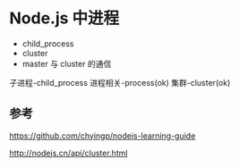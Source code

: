 # Node.js 中进程
- child_process
- cluster
- master 与 cluster 的通信

子进程-child_process
进程相关-process(ok)
集群-cluster(ok)


## 参考
https://github.com/chyingp/nodejs-learning-guide

http://nodejs.cn/api/cluster.html